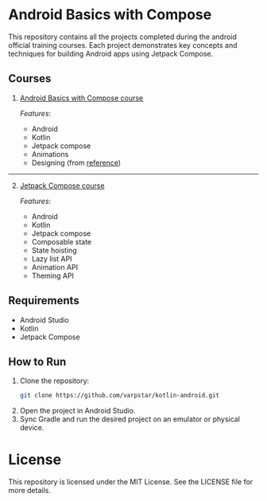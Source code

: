 # Android Basics with Compose

This repository contains all the projects completed during the android official training courses. Each project demonstrates key concepts and techniques for building Android apps using Jetpack Compose.


## Courses

1. [Android Basics with Compose course](https://github.com/varpstar/kotlin-android/blob/master/androidBasicsCompose)

   _Features_:
   - Android
   - Kotlin
   - Jetpack compose
   - Animations
   - Designing (from [reference](https://www.freepik.com/free-psd/vertical-business-card-mock-up_1153550.htm))
---
2. [Jetpack Compose course](https://github.com/varpstar/kotlin-android/blob/master/jetpackComposeBasics)

   _Features_:
   - Android
   - Kotlin
   - Jetpack compose
   - Composable state
   - State hoisting
   - Lazy list API
   - Animation API
   - Theming API

## Requirements

- Android Studio
- Kotlin
- Jetpack Compose

## How to Run

1. Clone the repository:
   ```bash
   git clone https://github.com/varpstar/kotlin-android.git
2. Open the project in Android Studio.
3. Sync Gradle and run the desired project on an emulator or physical device.


# License
This repository is licensed under the MIT License. See the LICENSE file for more details.




